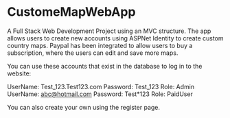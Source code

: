 # CustomeMapWebApp
A Full Stack Web Development Project using an MVC structure. 
The app allows users to create new accounts using ASPNet Identity to create custom country maps. Paypal has been integrated to allow users to buy a subscription, 
where the users can edit and save more maps. 

You can use these accounts that exist in the database to log in to the website:

UserName: Test_123.Test123.com		Password: Test_123		Role: Admin
UserName: abc@hotmail.com		Password: Test*123		Role: PaidUser

You can also create your own using the register page.
